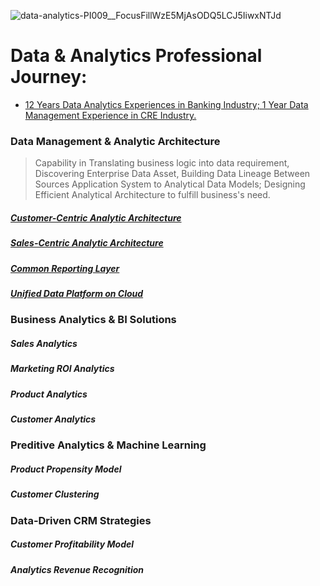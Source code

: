![data-analytics-PI009__FocusFillWzE5MjAsODQ5LCJ5IiwxNTJd](https://user-images.githubusercontent.com/23344558/153456352-73c4eb68-1e3e-4a80-8120-587cdee42208.jpg)
# Data & Analytics Professional Journey:
- [12 Years Data Analytics Experiences in Banking Industry; 1 Year Data Management Experience in CRE Industry.](https://github.com/Alexjchou/)

### Data Management & Analytic Architecture
> Capability in Translating business logic into data requirement, Discovering Enterprise Data Asset, Building Data Lineage Between Sources Application System to Analytical Data  Models; Designing Efficient Analytical Architecture to fulfill business's need.

##### [Customer-Centric Analytic Architecture](https://github.com/Alexjchou/)
##### [Sales-Centric Analytic Architecture](https://github.com/Alexjchou/)
##### [Common Reporting Layer](https://github.com/Alexjchou/)
##### [Unified Data Platform on Cloud](https://github.com/Alexjchou/)

### Business Analytics & BI Solutions
##### Sales Analytics
##### Marketing ROI Analytics
##### Product Analytics
##### Customer Analytics

### Preditive Analytics & Machine Learning
##### Product Propensity Model
##### Customer Clustering

### Data-Driven CRM Strategies
##### Customer Profitability Model
##### Analytics Revenue Recognition



